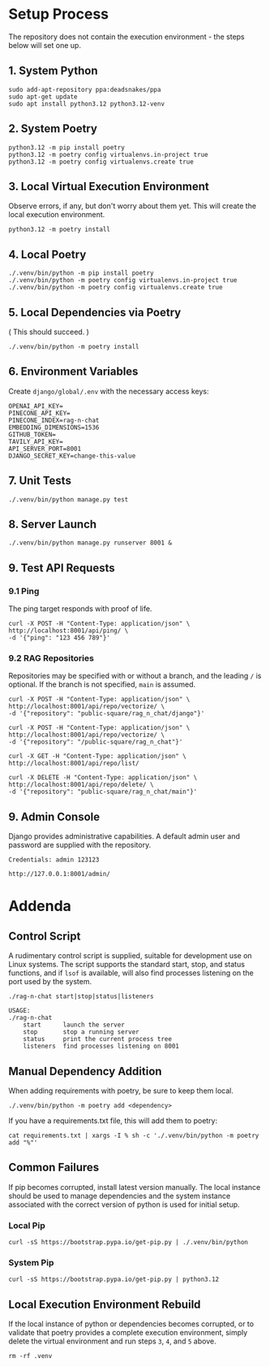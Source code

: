 # Setup Process
The repository does not contain the execution environment - the steps below will set one up.

## 1. System Python
```
sudo add-apt-repository ppa:deadsnakes/ppa
sudo apt-get update
sudo apt install python3.12 python3.12-venv
```

## 2. System Poetry
```
python3.12 -m pip install poetry
python3.12 -m poetry config virtualenvs.in-project true
python3.12 -m poetry config virtualenvs.create true
```

## 3. Local Virtual Execution Environment
Observe errors, if any, but don't worry about them yet.
This will create the local execution environment.
```
python3.12 -m poetry install
```

## 4. Local Poetry
```
./.venv/bin/python -m pip install poetry
./.venv/bin/python -m poetry config virtualenvs.in-project true
./.venv/bin/python -m poetry config virtualenvs.create true
```

## 5. Local Dependencies via Poetry
( This should succeed. )
```
./.venv/bin/python -m poetry install
```

## 6. Environment Variables
Create `django/global/.env` with the necessary access keys:
```
OPENAI_API_KEY=
PINECONE_API_KEY=
PINECONE_INDEX=rag-n-chat
EMBEDDING_DIMENSIONS=1536
GITHUB_TOKEN=
TAVILY_API_KEY=
API_SERVER_PORT=8001
DJANGO_SECRET_KEY=change-this-value
```

## 7. Unit Tests
```
./.venv/bin/python manage.py test
```

## 8. Server Launch
```
./.venv/bin/python manage.py runserver 8001 &
```

## 9. Test API Requests

### 9.1 Ping
The ping target responds with proof of life.
```
curl -X POST -H "Content-Type: application/json" \
http://localhost:8001/api/ping/ \
-d '{"ping": "123 456 789"}'
```

### 9.2 RAG Repositories
Repositories may be specified with or without a branch, and the leading `/` is optional.
If the branch is not specified, `main` is assumed.
```
curl -X POST -H "Content-Type: application/json" \
http://localhost:8001/api/repo/vectorize/ \
-d '{"repository": "public-square/rag_n_chat/django"}'
```

```
curl -X POST -H "Content-Type: application/json" \
http://localhost:8001/api/repo/vectorize/ \
-d '{"repository": "/public-square/rag_n_chat"}'
```

```
curl -X GET -H "Content-Type: application/json" \
http://localhost:8001/api/repo/list/
```

```
curl -X DELETE -H "Content-Type: application/json" \
http://localhost:8001/api/repo/delete/ \
-d '{"repository": "public-square/rag_n_chat/main"}'
```


## 9. Admin Console
Django provides administrative capabilities. A default admin user and password are supplied with the repository.
```
Credentials: admin 123123

http://127.0.0.1:8001/admin/
```


# Addenda

## Control Script
A rudimentary control script is supplied, suitable for development use on Linux systems. The script supports the standard start, stop, and status functions, and if `lsof` is available, will also find processes listening on the port used by the system.
```
./rag-n-chat start|stop|status|listeners
```

```
USAGE:
./rag-n-chat
    start      launch the server
    stop       stop a running server
    status     print the current process tree
    listeners  find processes listening on 8001
```

## Manual Dependency Addition
When adding requirements with poetry, be sure to keep them local.
```
./.venv/bin/python -m poetry add <dependency>

```

If you have a requirements.txt file, this will add them to poetry:
```
cat requirements.txt | xargs -I % sh -c './.venv/bin/python -m poetry add "%"'
```

## Common Failures
If pip becomes corrupted, install latest version manually. The local instance should be used to manage dependencies and the system instance associated with the correct version of python is used for initial setup.

### Local Pip
```
curl -sS https://bootstrap.pypa.io/get-pip.py | ./.venv/bin/python
```

### System Pip
```
curl -sS https://bootstrap.pypa.io/get-pip.py | python3.12
```

## Local Execution Environment Rebuild
If the local instance of python or dependencies becomes corrupted, or to validate that poetry provides a complete execution environment, simply delete the virtual environment and run steps `3`, `4`, and `5` above.
```
rm -rf .venv
```
